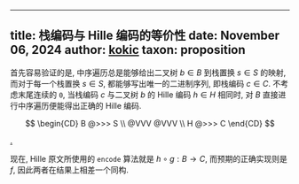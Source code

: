 
---
title: 栈编码与 Hille 编码的等价性
date: November 06, 2024
author: [kokic](/kokic.md)
taxon: proposition
---

首先容易验证的是, 中序遍历总是能够给出二叉树 $b \in B$ 到栈置换 $s \in S$ 的映射, 而对于每一个栈置换 $s \in S$, 都能够写出唯一的二进制序列, 即栈编码 $c \in C$. 不考虑末尾连续的 `0`, 当栈编码 $c$ 与二叉树 $b$ 的 Hille 编码 $h \in H$ 相同时, 对 $B$ 直接进行中序遍历便能得出正确的 Hille 编码. 

$$
\begin{CD}
B @>>> S \\
  @VVV @VVV \\
H @>>> C
\end{CD}
$$

[.](./stack-permutation-000C.md#:embed)

现在, Hille 原文所使用的 `encode` 算法就是 $h \circ g: B \to C$, 而预期的正确实现则是 $f$, 因此两者在结果上相差一个同构.  
